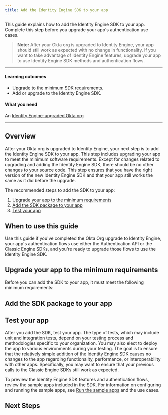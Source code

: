 ```yaml
---
title: Add the Identity Engine SDK to your app
---
```


<ApiLifecycle access="ie" />

This guide explains how to add the Identity Engine SDK to your app. Complete this step before you upgrade your app's authentication use cases.

> **Note:** After your Okta org is upgraded to Identity Engine, your app should still work as expected with no change in functionality. If you want to take advantage of Identity Engine features, upgrade your app to use Identity Engine SDK methods and authentication flows.

<!-- TODO:  link "upgrading your app's authentication use cases" to the landing page for the mapping guides -->

---

#### Learning outcomes

* Upgrade to the minimum SDK requirements.
* Add or upgrade to the Identity Engine SDK.

#### What you need

An [Identity Engine-upgraded Okta org](/docs/guides/oie-upgrade-overview/)

---

## Overview

After your Okta org is upgraded to Identity Engine, your next step is to add the Identity Engine SDK to your app. This step includes upgrading your app to meet the minimum software requirements. Except for changes related to upgrading and adding the Identity Engine SDK, there should be no other changes to your source code. This step ensures that you have the right version of the new Identity Engine SDK and that your app still works the same as it did before the upgrade.

The recommended steps to add the SDK to your app:

1. [Upgrade your app to the minimum requirements](#upgrade-your-app-to-the-minimum-requirements)
1. [Add the SDK package to your app](#add-the-sdk-package-to-your-app)
1. [Test your app](#test-your-app)

## When to use this guide

Use this guide if you've completed the Okta Org upgrade to Identity Engine, your app's authentication flows use either the Authentication API or the Classic Engine SDKs, and you're ready to upgrade those flows to use the Identity Engine SDK.

<StackSnippet snippet="sdksforauthflows" />

## Upgrade your app to the minimum requirements

Before you can add the SDK to your app, it must meet the following minimum requirements:

<StackSnippet snippet="minimumrequirements" />

## Add the SDK package to your app

<StackSnippet snippet="addsdk" />

## Test your app

After you add the SDK, test your app. The type of tests, which may include unit and integration tests, depend on your testing process and methodologies specific to your organization. You may also elect to deploy the app to various environments during your testing. The goal is to ensure that the relatively simple addition of the Identity Engine SDK causes no changes to the app regarding functionality, performance, or interoperability with other apps. Specifically, you may want to ensure that your previous calls to the Classic Engine SDKs still work as expected.

To preview the Identity Engine SDK features and authentication flows, review the sample apps included in the SDK. For information on configuring and running the sample apps, see [Run the sample apps](/docs/guides/oie-embedded-common-run-samples/-/main/#run-the-embedded-sdk-sample-app) and the use cases.

## Next Steps

<StackSnippet snippet="langspecificmapguide" inline />
